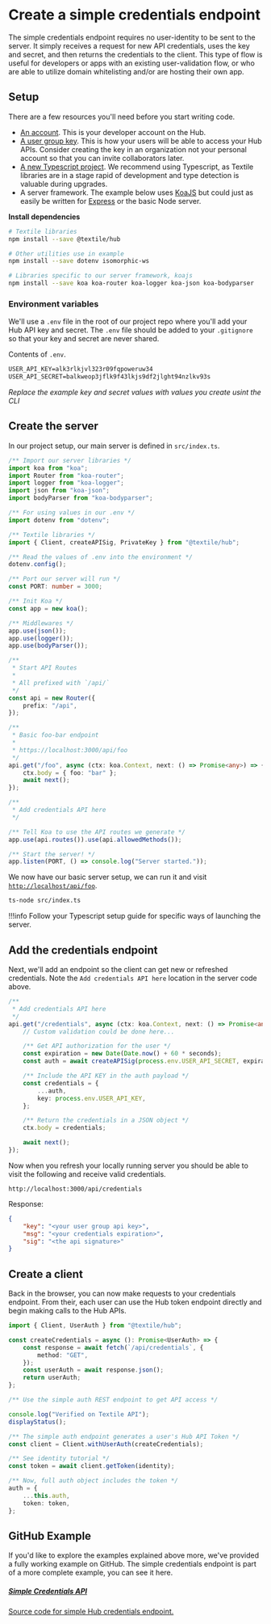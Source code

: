 # Create a simple credentials endpoint

The simple credentials endpoint requires no user-identity to be sent to the server. It simply receives a request for new API credentials, uses the key and secret, and then returns the credentials to the client. This type of flow is useful for developers or apps with an existing user-validation flow, or who are able to utilize domain whitelisting and/or are hosting their own app.

## Setup

There are a few resources you'll need before you start writing code.

-   [An account](../../hub/accounts.md). This is your developer account on the Hub.
-   [A user group key](../../hub/apis.md). This is how your users will be able to access your Hub APIs. Consider creating the key in an organization not your personal account so that you can invite collaborators later.
-   [A new Typescript project](https://www.digitalocean.com/community/tutorials/setting-up-a-node-project-with-typescript). We recommend using Typescript, as Textile libraries are in a stage rapid of development and type detection is valuable during upgrades.
-   A server framework. The example below uses [KoaJS](https://koajs.com/) but could just as easily be written for [Express](https://expressjs.com/) or the basic Node server.

**Install dependencies**

```bash
# Textile libraries
npm install --save @textile/hub

# Other utilities use in example
npm install --save dotenv isomorphic-ws

# Libraries specific to our server framework, koajs
npm install --save koa koa-router koa-logger koa-json koa-bodyparser
```

### Environment variables

We'll use a `.env` file in the root of our project repo where you'll add your Hub API key and secret. The `.env` file should be added to your `.gitignore` so that your key and secret are never shared.

Contents of `.env`.

```txt
USER_API_KEY=alk3rlkjvl323r09fqpoweruw34
USER_API_SECRET=balkweop3jflk9f43lkjs9df2jlght94nzlkv93s
```

_Replace the example key and secret values with values you create usint the CLI_

## Create the server

In our project setup, our main server is defined in `src/index.ts`.

```ts
/** Import our server libraries */
import koa from "koa";
import Router from "koa-router";
import logger from "koa-logger";
import json from "koa-json";
import bodyParser from "koa-bodyparser";

/** For using values in our .env */
import dotenv from "dotenv";

/** Textile libraries */
import { Client, createAPISig, PrivateKey } from "@textile/hub";

/** Read the values of .env into the environment */
dotenv.config();

/** Port our server will run */
const PORT: number = 3000;

/** Init Koa */
const app = new koa();

/** Middlewares */
app.use(json());
app.use(logger());
app.use(bodyParser());

/**
 * Start API Routes
 *
 * All prefixed with `/api/`
 */
const api = new Router({
    prefix: "/api",
});

/**
 * Basic foo-bar endpoint
 *
 * https://localhost:3000/api/foo
 */
api.get("/foo", async (ctx: koa.Context, next: () => Promise<any>) => {
    ctx.body = { foo: "bar" };
    await next();
});

/**
 * Add credentials API here
 */

/** Tell Koa to use the API routes we generate */
app.use(api.routes()).use(api.allowedMethods());

/** Start the server! */
app.listen(PORT, () => console.log("Server started."));
```

We now have our basic server setup, we can run it and visit [`http://localhost/api/foo`](http://localhost:3000/api/foo).

```bash
ts-node src/index.ts
```

!!!info
Follow your Typescript setup guide for specific ways of launching the server.

## Add the credentials endpoint

Next, we'll add an endpoint so the client can get new or refreshed credentials. Note the `Add credentials API here` location in the server code above.

```ts
/**
 * Add credentials API here
 */
api.get("/credentials", async (ctx: koa.Context, next: () => Promise<any>) => {
    // Custom validation could be done here...

    /** Get API authorization for the user */
    const expiration = new Date(Date.now() + 60 * seconds);
    const auth = await createAPISig(process.env.USER_API_SECRET, expiration);

    /** Include the API KEY in the auth payload */
    const credentials = {
        ...auth,
        key: process.env.USER_API_KEY,
    };

    /** Return the credentials in a JSON object */
    ctx.body = credentials;

    await next();
});
```

Now when you refresh your locally running server you should be able to visit the following and receive valid credentials.

`http://localhost:3000/api/credentials`

Response:

```json
{
    "key": "<your user group api key>",
    "msg": "<your credentials expiration>",
    "sig": "<the api signature>"
}
```

## Create a client

Back in the browser, you can now make requests to your credentials endpoint. From their, each user can use the Hub token endpoint directly and begin making calls to the Hub APIs.

```ts
import { Client, UserAuth } from "@textile/hub";

const createCredentials = async (): Promise<UserAuth> => {
    const response = await fetch(`/api/credentials`, {
        method: "GET",
    });
    const userAuth = await response.json();
    return userAuth;
};

/** Use the simple auth REST endpoint to get API access */

console.log("Verified on Textile API");
displayStatus();

/** The simple auth endpoint generates a user's Hub API Token */
const client = Client.withUserAuth(createCredentials);

/** See identity tutorial */
const token = await client.getToken(identity);

/** Now, full auth object includes the token */
auth = {
    ...this.auth,
    token: token,
};
```

## GitHub Example

If you'd like to explore the examples explained above more, we've provided a fully working example on GitHub. The simple credentials endpoint is part of a more complete example, you can see it here.

<div class="txtl-options half">
  <a href="https://github.com/textileio/js-examples/blob/master/hub-browser-auth-app/src/server/api.ts" class="box">
    <h5>Simple Credentials API</h5>
    <p>Source code for simple Hub credentials endpoint.</p>
  </a>
</div>

<br />

